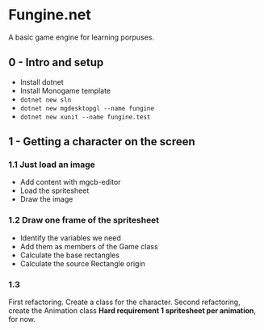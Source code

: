 # Fungine.net

A basic game engine for learning porpuses.

## 0 - Intro and setup

- Install dotnet
- Install Monogame template
- `dotnet new sln`
- `dotnet new mgdesktopgl --name fungine`
- `dotnet new xunit --name fungine.test`

## 1 - Getting a character on the screen

### 1.1 Just load an image

- Add content with mgcb-editor
- Load the spritesheet
- Draw the image

### 1.2 Draw one frame of the spritesheet

- Identify the variables we need
- Add them as members of the Game class
- Calculate the base rectangles
- Calculate the source Rectangle origin

### 1.3

First refactoring. Create a class for the character.
Second refactoring, create the Animation class
**Hard requirement 1 spritesheet per animation**, for now.
